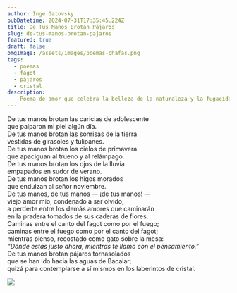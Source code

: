 ```yaml
---
author: Inge Gatovsky
pubDatetime: 2024-07-31T17:35:45.224Z
title: De Tus Manos Brotan Pájaros
slug: de-tus-manos-brotan-pajaros
featured: true
draft: false
omgImage: /assets/images/poemas-chafas.png
tags:
  - poemas
  - fágot
  - pájaros
  - cristal
description:
    Poema de amor que celebra la belleza de la naturaleza y la fugacidad de la vida.
---
```


De tus manos brotan las caricias de adolescente  
que palparon mi piel algún día.  
De tus manos brotan las sonrisas de la tierra  
vestidas de girasoles y tulipanes.  
De tus manos brotan los cielos de primavera  
que apaciguan al trueno y al relámpago.  
De tus manos brotan los ojos de la lluvia  
empapados en sudor de verano.  
De tus manos brotan los higos morados  
que endulzan al señor noviembre.  
De tus manos, de tus manos — ¡de tus manos! —  
viejo amor mío, condenado a ser olvido;  
a perderte entre los demás amores que caminarán  
en la pradera tomados de sus caderas de flores.  
Caminas entre el canto del fagot como por el fuego;  
caminas entre el fuego como por el canto del fagot;  
mientras pienso, recostado como gato sobre la mesa:   
*“Dónde estás justo ahora, mientras te llamo con el pensamiento.”*  
De tus manos brotan pájaros tornasolados  
que se han ido hacia las aguas de Bacalar;  
quizá para contemplarse a sí mismos en los laberintos de cristal.  

<img src="/assets/images/bc.webp"
    class="w-[24rem] h-auto rounded-lg"
/>